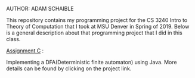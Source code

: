AUTHOR: ADAM SCHAIBLE

This repository contains my programming project for the CS 3240 Intro to Theory of Computation that I took at MSU Denver in Spring of 2019. Below is a general description about that programming project that I did in this class. 

[Assignment C](https://github.com/AdamSchaible/MSU_Denver/tree/master/CS%203240%20Intro%20to%20Theory%20of%20Computation%20(Spring%202019)/Assignment%20C) :

Implementing a DFA(Deterministic finite automaton) using Java. More details can be found by clicking on the project link.